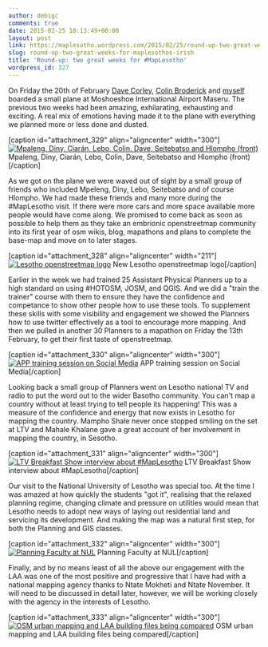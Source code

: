 ```yaml
---
author: debigc
comments: true
date: 2015-02-25 10:13:49+00:00
layout: post
link: https://maplesotho.wordpress.com/2015/02/25/round-up-two-great-weeks-for-maplesothos-irish/
slug: round-up-two-great-weeks-for-maplesothos-irish
title: 'Round-up: two great weeks for #MapLesotho'
wordpress_id: 327
---
```


On Friday the 20th of February [Dave Corley](https://twitter.com/DaCor_ie), [Colin Broderick](https://twitter.com/rusty1052) and [myself](https://twitter.com/CiaranStaunton) boarded a small plane at Moshoeshoe International Airport Maseru. The previous two weeks had been amazing, exhilarating, exhausting and exciting. A real mix of emotions having made it to the plane with everything we planned more or less done and dusted.

[caption id="attachment_329" align="aligncenter" width="300"][![Mpaleng, Diny, Ciarán, Lebo, Colin, Dave, Seitebatso and Hlompho (front)](https://maplesotho.files.wordpress.com/2015/02/img-20150221-wa0011-2.jpg?w=300)](https://maplesotho.files.wordpress.com/2015/02/img-20150221-wa0011-2.jpg) Mpaleng, Diny, Ciarán, Lebo, Colin, Dave, Seitebatso and Hlompho (front)[/caption]

As we got on the plane we were waved out of sight by a small group of friends who included Mpeleng, Diny, Lebo, Seitebatso and of course Hlompho. We had made these friends and many more during the #MapLesotho visit. If there were more cars and more space available more people would have come along. We promised to come back as soon as possible to help them as they take an embrionic openstreetmap community into its first year of osm wikis, blog, mapathons and plans to complete the base-map and move on to later stages.

[caption id="attachment_328" align="aligncenter" width="211"][![Lesotho openstreetmap logo](https://maplesotho.files.wordpress.com/2015/02/logo.jpg?w=300)](https://maplesotho.files.wordpress.com/2015/02/logo.jpg) New Lesotho openstreetmap logo[/caption]

Earlier in the week we had trained 25 Assistant Physical Planners up to a high standard on using #HOTOSM, JOSM, and QGIS. And we did a "train the trainer" course with them to ensure they have the confidence and competance to show other people how to use these tools. To supplement these skills with some visibility and engagement we showed the Planners how to use twitter effectively as a tool to encourage more mapping. And then we pulled in another 30 Planners to a mapathon on Friday the 13th February, to get their first taste of openstreetmap.

[caption id="attachment_330" align="aligncenter" width="300"][![APP training session on Social Media](https://maplesotho.files.wordpress.com/2015/02/img_2025-2.jpg?w=300)](https://maplesotho.files.wordpress.com/2015/02/img_2025-2.jpg) APP training session on Social Media[/caption]

Looking back a small group of Planners went on Lesotho national TV and radio to put the word out to the wider Basotho community. You can't map a country without at least trying to tell people its happening! This was a measure of the confidence and energy that now exists in Lesotho for mapping the country. Mampho Shale never once stopped smiling on the set at LTV and Mahale Khalane gave a great account of her involvement in mapping the country, in Sesotho.

[caption id="attachment_331" align="aligncenter" width="300"][![LTV Breakfast Show interview about #MapLesotho](https://maplesotho.files.wordpress.com/2015/02/20150219_063554-2.jpg?w=300)](https://maplesotho.files.wordpress.com/2015/02/20150219_063554-2.jpg) LTV Breakfast Show interview about #MapLesotho[/caption]

Our visit to the National University of Lesotho was special too. At the time I was amazed at how quickly the students "got it", realising that the relaxed planning regime, changing climate and pressure on utilities would mean that Lesotho needs to adopt new ways of laying out residential land and servicing its development. And making the map was a natural first step, for both the Planning and GIS classes.

[caption id="attachment_332" align="aligncenter" width="300"][![Planning Faculty at NUL](https://maplesotho.files.wordpress.com/2015/02/img_2127-2.jpg?w=300)](https://maplesotho.files.wordpress.com/2015/02/img_2127-2.jpg) Planning Faculty at NUL[/caption]

Finally, and by no means least of all the above our engagement with the LAA was one of the most positive and progressive that I have had with a national mapping agency thanks to Ntate Mokheti and Ntate November. It will need to be discussed in detail later, however, we will be working closely with the agency in the interests of Lesotho.

[caption id="attachment_333" align="aligncenter" width="300"][![OSM urban mapping and LAA building files being compared](https://maplesotho.files.wordpress.com/2015/02/20150219_104440-2.jpg?w=300)](https://maplesotho.files.wordpress.com/2015/02/20150219_104440-2.jpg) OSM urban mapping and LAA building files being compared[/caption]
